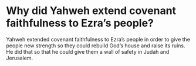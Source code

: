 # Why did Yahweh extend covenant faithfulness to Ezra’s people?

Yahweh extended covenant faithfulness to Ezra’s people in order to give the people new strength so they could rebuild God’s house and raise its ruins. He did that so that he could give them a wall of safety in Judah and Jerusalem.
